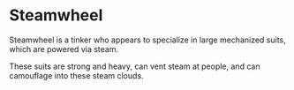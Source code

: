 # Steamwheel
Steamwheel is a tinker who appears to specialize in large mechanized suits, which are powered via steam.

These suits are strong and heavy, can vent steam at people, and can camouflage into these steam clouds.
